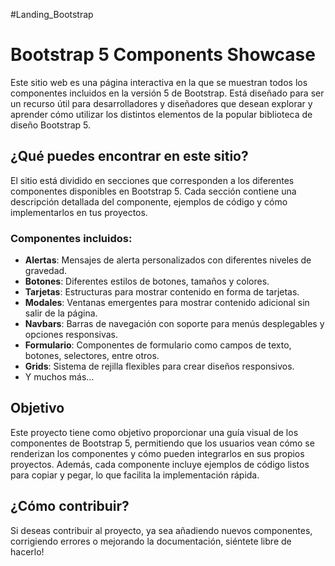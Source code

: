 #Landing_Bootstrap

# Bootstrap 5 Components Showcase

Este sitio web es una página interactiva en la que se muestran todos los componentes incluidos en la versión 5 de Bootstrap. Está diseñado para ser un recurso útil para desarrolladores y diseñadores que desean explorar y aprender cómo utilizar los distintos elementos de la popular biblioteca de diseño Bootstrap 5.

## ¿Qué puedes encontrar en este sitio?

El sitio está dividido en secciones que corresponden a los diferentes componentes disponibles en Bootstrap 5. Cada sección contiene una descripción detallada del componente, ejemplos de código y cómo implementarlos en tus proyectos.

### Componentes incluidos:
- **Alertas**: Mensajes de alerta personalizados con diferentes niveles de gravedad.
- **Botones**: Diferentes estilos de botones, tamaños y colores.
- **Tarjetas**: Estructuras para mostrar contenido en forma de tarjetas.
- **Modales**: Ventanas emergentes para mostrar contenido adicional sin salir de la página.
- **Navbars**: Barras de navegación con soporte para menús desplegables y opciones responsivas.
- **Formulario**: Componentes de formulario como campos de texto, botones, selectores, entre otros.
- **Grids**: Sistema de rejilla flexibles para crear diseños responsivos.
- Y muchos más...

## Objetivo

Este proyecto tiene como objetivo proporcionar una guía visual de los componentes de Bootstrap 5, permitiendo que los usuarios vean cómo se renderizan los componentes y cómo pueden integrarlos en sus propios proyectos. Además, cada componente incluye ejemplos de código listos para copiar y pegar, lo que facilita la implementación rápida.

## ¿Cómo contribuir?

Si deseas contribuir al proyecto, ya sea añadiendo nuevos componentes, corrigiendo errores o mejorando la documentación, siéntete libre de hacerlo!

